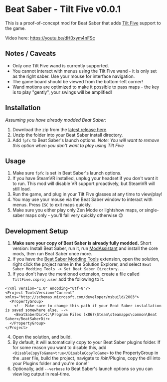 # Beat Saber - Tilt Five v0.0.1

This is a proof-of-concept mod for Beat Saber that adds [Tilt Five](https://www.tiltfive.com/) support to the game.

Video here: https://youtu.be/dH0xym4nFSc

## Notes / Caveats

- Only one Tilt Five wand is currently supported.
- You cannot interact with menus using the Tilt Five wand - it is only set as the right saber. Use your mouse for interface navigation.
- The game board should be viewed from the bottom-left corner!
- Wand motions are optimized to make it possible to pass maps - the key is to play "gently", your swings will be amplified!

## Installation

_Assuming you have already modded Beat Saber:_

1. Download the zip from the [latest release here](https://github.com/SteffanDonal/BeatSaber-TiltFive/releases).
2. Unzip the folder into your Beat Saber install directory.
3. Add `fpfc` to Beat Saber's launch options. _Note: You will want to remove this option when you don't want to play using Tilt Five_

## Usage

1. Make sure `fpfc` is set in Beat Saber's launch options.
2. If you have SteamVR installed, unplug your headset if you don't want it to run. This mod will disable VR support proactively, but SteamVR will still load.
3. Run the game, and plug in your Tilt Five glasses at any time to view/play!
4. You may use your mouse via the Beat Saber window to interact with menus. Press `ESC` to exit maps quickly.
5. Make sure you either play only Zen Mode or lightshow maps, or single-saber maps only - you'll fail very quickly otherwise 😉

## Development Setup

1. **Make sure your copy of Beat Saber is already fully modded.** Short version: Install Beat Saber, run it, run [ModAssistant](https://github.com/Assistant/ModAssistant/releases) and install the core mods, then run Beat Saber once more.
2. If you have the [Beat Saber Modding Tools](https://github.com/Zingabopp/BeatSaberModdingTools) extension, open the solution, right click the project name in the Solution Explorer, and select `Beat Saber Modding Tools -> Set Beat Saber Directory...`
3. If you don't have the mentioned extension, create a file called `TiltFive.csproj.user` add the following to it.

```
<?xml version="1.0" encoding="utf-8"?>
<Project ToolsVersion="Current" xmlns="http://schemas.microsoft.com/developer/msbuild/2003">
  <PropertyGroup>
    <!-- Make sure to change this path if your Beat Saber installation is saved somewhere else. -->
    <BeatSaberDir>C:\Program Files (x86)\Steam\steamapps\common\Beat Saber</BeatSaberDir>
  </PropertyGroup>
</Project>
```

4. Open the solution, and build.
5. By default, it will automatically copy to your Beat Saber plugins folder. If for some reason you want to disable this, add `<DisableCopyToGame>true</DisableCopyToGame>` to the PropertyGroup in the .user file, build the project, navigate to /bin/Plugins, copy the dll into your Plugins folder and you're done!'
6. Optionally, add `--verbose` to Beat Saber's launch options so you can view log output in real-time.